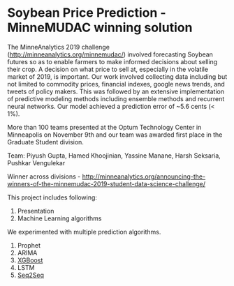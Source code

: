 # Soybean Price Prediction - MinneMUDAC winning solution

The MinneAnalytics 2019 challenge (http://minneanalytics.org/minnemudac/) involved forecasting Soybean futures so as to enable farmers to make informed decisions about selling their crop. A decision on what price to sell at, especially in the volatile market of 2019, is important. Our work involved collecting data including but not limited to commodity prices, financial indexes, google news trends, and tweets of policy makers. This was followed by an extensive implementation of predictive modeling methods including ensemble methods and recurrent neural networks. Our model achieved a prediction error of ~5.6 cents (< 1%).


More than 100 teams presented at the Optum Technology Center in Minneapolis on November 9th and our team was awarded first place in the Graduate Student division. 


Team: Piyush Gupta, Hamed Khoojinian, Yassine Manane, Harsh Seksaria, Pushkar Vengulekar

Winner across divisions - http://minneanalytics.org/announcing-the-winners-of-the-minnemudac-2019-student-data-science-challenge/



This project includes following:
1. Presentation 
2. Machine Learning algorithms 


We experimented with multiple prediction algorithms.
1. Prophet 
2. ARIMA 
3. [XGBoost](https://github.com/guptapiyush340/Soybean-Price-Prediction---MinneMUDAC-winning-solution/blob/master/XGBoost%20-%20Final%20Model.ipynb)
4. LSTM 
5. [Seq2Seq](https://github.com/guptapiyush340/Soybean-Price-Prediction---MinneMUDAC-winning-solution/blob/master/Seq2Seq.ipynb)

